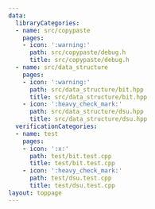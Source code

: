 ```yaml
---
data:
  libraryCategories:
  - name: src/copypaste
    pages:
    - icon: ':warning:'
      path: src/copypaste/debug.h
      title: src/copypaste/debug.h
  - name: src/data_structure
    pages:
    - icon: ':warning:'
      path: src/data_structure/bit.hpp
      title: src/data_structure/bit.hpp
    - icon: ':heavy_check_mark:'
      path: src/data_structure/dsu.hpp
      title: src/data_structure/dsu.hpp
  verificationCategories:
  - name: test
    pages:
    - icon: ':x:'
      path: test/bit.test.cpp
      title: test/bit.test.cpp
    - icon: ':heavy_check_mark:'
      path: test/dsu.test.cpp
      title: test/dsu.test.cpp
layout: toppage
---
```

